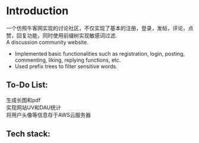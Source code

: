 # Introduction
一个仿照牛客网实现的讨论社区，不仅实现了基本的注册，登录，发帖，评论，点赞，回复功能，同时使用前缀树实现敏感词过滤.  
A discussion community website.  
- Implemented basic functionalities such as registration, login, posting, commenting, liking, replying functions, etc.
- Used prefix trees to filter sensitive words.

## To-Do List:
生成长图和pdf    
实现网站UV和DAU统计    
将用户头像等信息存于AWS云服务器  

## Tech stack:




